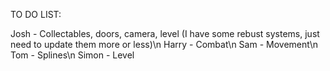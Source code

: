 TO DO LIST:

Josh     - Collectables, doors, camera, level (I have some rebust systems, just need to update them more or less)\n
Harry   - Combat\n
Sam     - Movement\n
Tom    - Splines\n
Simon - Level

